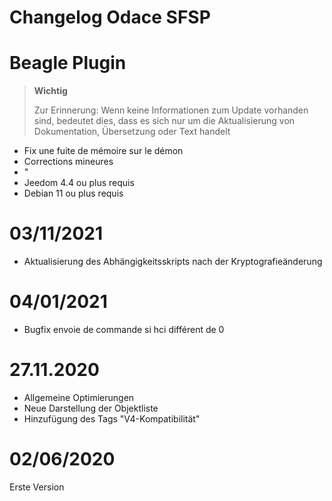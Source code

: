 # Changelog Odace SFSP

# Beagle Plugin

>**Wichtig**
>
>Zur Erinnerung: Wenn keine Informationen zum Update vorhanden sind, bedeutet dies, dass es sich nur um die Aktualisierung von Dokumentation, Übersetzung oder Text handelt

- Fix une fuite de mémoire sur le démon
- Corrections mineures
- "
- Jeedom 4.4 ou plus requis
- Debian 11 ou plus requis

# 03/11/2021

- Aktualisierung des Abhängigkeitsskripts nach der Kryptografieänderung

# 04/01/2021

- Bugfix envoie de commande si hci différent de 0

# 27.11.2020

- Allgemeine Optimierungen
- Neue Darstellung der Objektliste
- Hinzufügung des Tags "V4-Kompatibilität"

# 02/06/2020

Erste Version
